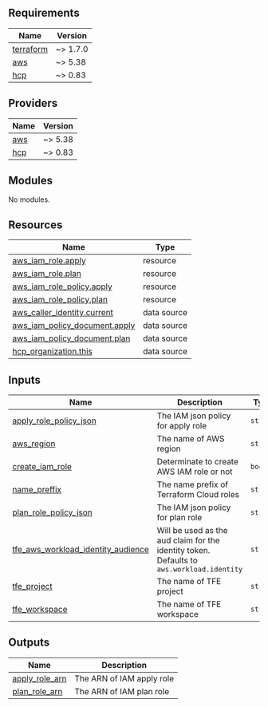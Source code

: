 <!-- BEGINNING OF PRE-COMMIT-TERRAFORM DOCS HOOK -->
## Requirements

| Name | Version |
|------|---------|
| <a name="requirement_terraform"></a> [terraform](#requirement\_terraform) | ~> 1.7.0 |
| <a name="requirement_aws"></a> [aws](#requirement\_aws) | ~> 5.38 |
| <a name="requirement_hcp"></a> [hcp](#requirement\_hcp) | ~> 0.83 |

## Providers

| Name | Version |
|------|---------|
| <a name="provider_aws"></a> [aws](#provider\_aws) | ~> 5.38 |
| <a name="provider_hcp"></a> [hcp](#provider\_hcp) | ~> 0.83 |

## Modules

No modules.

## Resources

| Name | Type |
|------|------|
| [aws_iam_role.apply](https://registry.terraform.io/providers/hashicorp/aws/latest/docs/resources/iam_role) | resource |
| [aws_iam_role.plan](https://registry.terraform.io/providers/hashicorp/aws/latest/docs/resources/iam_role) | resource |
| [aws_iam_role_policy.apply](https://registry.terraform.io/providers/hashicorp/aws/latest/docs/resources/iam_role_policy) | resource |
| [aws_iam_role_policy.plan](https://registry.terraform.io/providers/hashicorp/aws/latest/docs/resources/iam_role_policy) | resource |
| [aws_caller_identity.current](https://registry.terraform.io/providers/hashicorp/aws/latest/docs/data-sources/caller_identity) | data source |
| [aws_iam_policy_document.apply](https://registry.terraform.io/providers/hashicorp/aws/latest/docs/data-sources/iam_policy_document) | data source |
| [aws_iam_policy_document.plan](https://registry.terraform.io/providers/hashicorp/aws/latest/docs/data-sources/iam_policy_document) | data source |
| [hcp_organization.this](https://registry.terraform.io/providers/hashicorp/hcp/latest/docs/data-sources/organization) | data source |

## Inputs

| Name | Description | Type | Default | Required |
|------|-------------|------|---------|:--------:|
| <a name="input_apply_role_policy_json"></a> [apply\_role\_policy\_json](#input\_apply\_role\_policy\_json) | The IAM json policy for apply role | `string` | n/a | yes |
| <a name="input_aws_region"></a> [aws\_region](#input\_aws\_region) | The name of AWS region | `string` | `"eu-central-1"` | no |
| <a name="input_create_iam_role"></a> [create\_iam\_role](#input\_create\_iam\_role) | Determinate to create AWS IAM role or not | `bool` | `true` | no |
| <a name="input_name_preffix"></a> [name\_preffix](#input\_name\_preffix) | The name prefix of Terraform Cloud roles | `string` | n/a | yes |
| <a name="input_plan_role_policy_json"></a> [plan\_role\_policy\_json](#input\_plan\_role\_policy\_json) | The IAM json policy for plan role | `string` | n/a | yes |
| <a name="input_tfe_aws_workload_identity_audience"></a> [tfe\_aws\_workload\_identity\_audience](#input\_tfe\_aws\_workload\_identity\_audience) | Will be used as the aud claim for the identity token. Defaults to `aws.workload.identity` | `string` | `"aws.workload.identity"` | no |
| <a name="input_tfe_project"></a> [tfe\_project](#input\_tfe\_project) | The name of TFE project | `string` | n/a | yes |
| <a name="input_tfe_workspace"></a> [tfe\_workspace](#input\_tfe\_workspace) | The name of TFE workspace | `string` | n/a | yes |

## Outputs

| Name | Description |
|------|-------------|
| <a name="output_apply_role_arn"></a> [apply\_role\_arn](#output\_apply\_role\_arn) | The ARN of IAM apply role |
| <a name="output_plan_role_arn"></a> [plan\_role\_arn](#output\_plan\_role\_arn) | The ARN of IAM plan role |
<!-- END OF PRE-COMMIT-TERRAFORM DOCS HOOK -->
